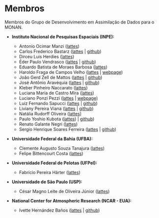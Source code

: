 # Membros

Membros do Grupo de Desenvolvimento em Assimilação de Dados para o MONAN.

* **Instituto Nacional de Pesquisas Espaciais (INPE):** 
    * Antonio Ocimar Manzi ([lattes](http://lattes.cnpq.br/0575383574431005))
    * Carlos Frederico Bastarz ([lattes](http://lattes.cnpq.br/2410960909883784) | [github](https://github.com/cfbastarz))
    * Dirceu Luis Herdies ([lattes](http://lattes.cnpq.br/3752951275341381))
    * Éder Paulo Vendrasco ([lattes](http://lattes.cnpq.br/1368307471620569) | [github](https://github.com/edervendrasco))
    * Eduardo Batista de Moraes Barbosa ([lattes](http://lattes.cnpq.br/8920905542032636))
    * Haroldo Fraga de Campos Velho ([lattes](http://lattes.cnpq.br/5142426481528206) | [webpage](http://www.lac.inpe.br/~haroldo/Welcome.html))
    * João Gerd Zell de Mattos ([lattes](http://lattes.cnpq.br/4563659436339486) | [github](https://github.com/joaogerd))
    * José Antônio Aravéquia ([lattes](http://lattes.cnpq.br/4485209823374151) | [github](https://github.com/JAAravequia))
    * Kleber Pinheiro Naccarato ([lattes](http://lattes.cnpq.br/6324293045209180))
    * Luciana Maria de Castro Mira ([lattes](http://lattes.cnpq.br/9536836919531013))
    * Luciano Ponzi Pezzi ([lattes](http://lattes.cnpq.br/9168878830863753) | [webpage](http://www.dsr.inpe.br/DSR/institucional/pessoal/servidores/luciano-ponzi-pezzi))
    * Luiz Fernando Sapucci ([lattes](http://lattes.cnpq.br/8285827971934692) | [github](https://github.com/sapucci))
    * Liviany Pereira Viana ([lattes](http://lattes.cnpq.br/5824204607942474) | [github](https://github.com/LivianyPViana))
    * Natália Rudorff Oliveira ([lattes](http://lattes.cnpq.br/1897184045031108))
    * Paulo Yoshio Kubota ([lattes](http://lattes.cnpq.br/1078442022852928)) | [github](https://github.com/pkubota))
    * Renato Galante Negri ([lattes](http://lattes.cnpq.br/1938964222771319))
    * Sergio Henrique Soares Ferreira ([lattes](http://lattes.cnpq.br/9926101881819827) | [github](https://github.com/sergioh-pessoal))

* **Universidade Federal da Bahia (UFBA):** 
    * Clemente Augusto Souza Tanajura ([lattes](http://lattes.cnpq.br/0765423133125301))
    * Felipe Bittencourt Costa ([lattes](http://lattes.cnpq.br/5110599960453359))

* **Universidade Federal de Pelotas (UFPel):** 
    * Fabrício Pereira Härter ([lattes](http://lattes.cnpq.br/9865056179221557))

* **Universidade de São Paulo (USP):**
    * César Magno Leite de Oliveira Júnior ([lattes](http://lattes.cnpq.br/4748417290870625))

* **National Center for Atmospheric Research (NCAR - EUA):**
    * Ivette Hernández Baños ([lattes](http://lattes.cnpq.br/6820161737155390) | [github](https://github.com/ibanos90))

